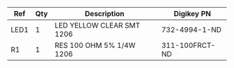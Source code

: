 |Ref|Qty|Description|Digikey PN|
|---|---|-----------|------|
|LED1|1|LED YELLOW CLEAR SMT 1206|732-4994-1-ND|
|R1|1|RES 100 OHM 5% 1/4W 1206|311-100FRCT-ND|


